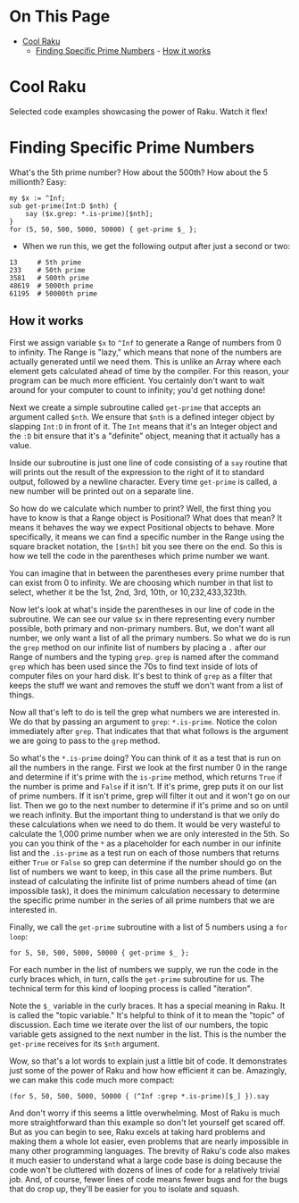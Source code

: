 # On This Page

- [Cool Raku](#cool-raku)
    - [Finding Specific Prime Numbers](#finding-specific-prime-numbers)
            - [How it works](#how-it-works)

# Cool Raku

Selected code examples showcasing the power of Raku. Watch it flex!

# Finding Specific Prime Numbers

What's the 5th prime number? How about the 500th? How about the 5 millionth? Easy:

```
my $x := ^Inf;
sub get-prime(Int:D $nth) {
    say ($x.grep: *.is-prime)[$nth];
}
for (5, 50, 500, 5000, 50000) { get-prime $_ };
```

* When we run this, we get the following output after just a second or two:
```
13     # 5th prime
233    # 50th prime
3581   # 500th prime
48619  # 5000th prime
61195  # 50000th prime
```
## How it works
First we assign variable `$x` to `^Inf` to generate a Range of numbers from
0 to infinity. The Range is "lazy," which means that none of the numbers are
actually generated until we need them. This is unlike an Array where each
element gets calculated ahead of time by the compiler. For this reason, your
program can be much more efficient. You certainly don't want to wait around for
your computer to count to infinity; you'd get nothing done!

Next we create a simple subroutine called `get-prime` that accepts an
argument called `$nth`. We ensure that `$nth` is a defined integer object by slapping
`Int:D` in front of it. The `Int` means that it's an Integer object and the `:D`
bit ensure that it's a "definite" object, meaning that it actually has a value.

Inside our subroutine is just one line of code consisting of a `say` routine
that will prints out the result of the expression to the right of it to standard
output, followed  by a newline character. Every time `get-prime` is called, a new
number will be printed out on a separate line.

So how do we calculate which number to print? Well, the first thing you have to
know is that a Range object is Positional? What does that mean? It means it behaves
the way we expect Positional objects to behave. More specifically, it means we
can find a specific number in the Range using the square bracket notation, the
`[$nth]` bit you see there on the end. So this is how we tell the code in the
parentheses which prime number we want.

You can imagine that in between the parentheses every prime number that can
exist from 0 to infinity. We are choosing which number in that list to select,
whether it be the 1st, 2nd, 3rd, 10th, or 10,232,433,323th.

Now let's look at what's inside the parentheses in our line of code in the
subroutine. We can see our value `$x` in there representing every number
possible, both primary and non-primary numbers. But, we don't want all number,
we only want a list of all the primary numbers. So what we do is run the `grep`
method on our infinite list of numbers by placing a `.` after our Range of
numbers and the typing `grep`. `grep` is named after the command `grep` which
has been used since the 70s to find text inside of lots of computer files on
your hard disk. It's best to think of `grep` as a filter that keeps the stuff
we want and removes the stuff we don't want from a list of things.

Now all that's left to do is tell the grep what numbers we are interested in. We do
that by passing an argument to `grep`: `*.is-prime`. Notice the colon immediately after
`grep`. That indicates that that what follows is the argument we are going to pass
to the `grep` method.

So what's the `*.is-prime` doing? You can think of it as a test that is run on
all the numbers in the range. First we look at the first number 0 in the range
and determine if it's prime with the `is-prime` method, which returns `True` if
the number is prime and `False` if it isn't. If it's prime, grep puts it on our
list of prime numbers. If it isn't prime, grep will filter it out and it won't
go on our list. Then we go to the next number to determine if it's prime and so
on until we reach infinity. But the important thing to understand is that we
only do these calculations when we need to do them. It would be very wasteful
to calculate the 1,000 prime number when we are only interested in the 5th. So
you can you think of the `*` as a placeholder for each number in our infinite
list and the `.is-prime` as a test run on each of those numbers that returns
either `True` or `False` so grep can determine if the number should go on the
list of numbers we want to keep, in this case all the prime numbers. But
instead of calculating the infinite list of prime numbers ahead of time (an
impossible task), it does the minimum calculation necessary to determine the
specific prime number in the series of all prime numbers that we are interested
in.

Finally, we call the `get-prime` subroutine with a list of 5 numbers using a
`for loop`:

`for 5, 50, 500, 5000, 50000 { get-prime $_ };`

For each number in the list of numbers we supply, we run the code in the curly
braces which, in turn, calls the `get-prime` subroutine for us. The technical
term for this kind of looping process is called "iteration".

Note the `$_` variable in the curly braces. It has a special meaning in Raku.
It is called the "topic variable." It's helpful to think of it to mean the
"topic" of discussion. Each time we iterate over the list of our numbers, the
topic variable gets assigned to the next number in the list. This is the number
the `get-prime` receives for its `$nth` argument.

Wow, so that's a lot words to explain just a little bit of code. It
demonstrates just some of the power of Raku and how how efficient it can be.
Amazingly, we can make this code much more compact:

`(for 5, 50, 500, 5000, 50000 { (^Inf :grep *.is-prime)[$_] }).say`

And don't worry if this seems a little overwhelming. Most of Raku is much more
straightforward than this example so don't let yourself get scared off. But as
you can begin to see, Raku excels at taking hard problems and making them a
whole lot easier, even problems that are nearly impossible in many other
programming languages. The brevity of Raku's code also makes it much easier
to understand what a large code base is doing because the code won't
be cluttered with dozens of lines of code for a relatively trivial job. And,
of course, fewer lines of code means fewer bugs and for the bugs that do
crop up, they'll be easier for you to isolate and squash.


